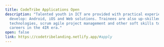 ```yaml
---
title: CodeTribe Applications Open
description: "Talented youth in ICT are provided with practical experience to
  develop: Android, iOS and Web solutions. Trainees are also up-skilled in cloud
  technologies, scrum agile project management and other soft skills to drive
  careers in the 4IR era."
open: false
link: https://codetribelanding.netlify.app/#apply
---
```

